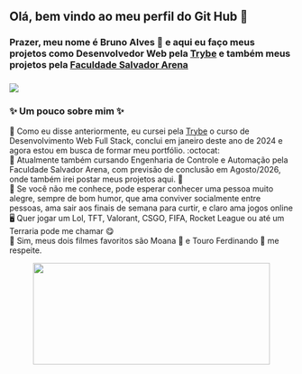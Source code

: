 ## Olá, bem vindo ao meu perfil do Git Hub :smiling_face_with_three_hearts:
### Prazer, meu nome é Bruno Alves :hugs: e aqui eu faço meus projetos como Desenvolvedor Web pela <a href="https://www.betrybe.com/" target="_blank" rel="noreferrer noopener">Trybe</a> e também meus projetos pela <a href="https://faculdadesalvadorarena.org.br/" target="_blank" rel="noreferrer noopener">Faculdade Salvador Arena</a>
### <a href="https://www.linkedin.com/in/devbrunoalves/" target="_blank" rel="noreferrer noopener"> <img src="https://img.shields.io/badge/LinkedIn-0077B5?style=for-the-badge&logo=linkedin&logoColor=white"></a>
### ✨ Um pouco sobre mim ✨ 
🔹 Como eu disse anteriormente, eu cursei pela <a href="https://www.betrybe.com/" target="_blank">Trybe</a> o curso de Desenvolvimento Web Full Stack, conclui em janeiro deste ano de 2024 e agora estou em busca de formar meu portfólio. :octocat: <br>
🔹 Atualmente também cursando Engenharia de Controle e Automação pela Faculdade Salvador Arena, com previsão de conclusão em Agosto/2026, onde também irei postar meus projetos aqui. 🤖 
<br>
🔹 Se você não me conhece, pode esperar conhecer uma pessoa muito alegre, sempre de bom humor, que ama conviver socialmente entre pessoas, ama sair aos finais de semana para curtir, e claro ama jogos online 🖥️ Quer jogar um Lol, TFT, Valorant, CSGO, FIFA, Rocket League ou até um Terraria pode me chamar 😋
<br>
🔹 Sim, meus dois filmes favoritos são Moana 🐖 e Touro Ferdinando 🐂 me respeite.
<br>

<!-- GITHUB STATUS -->
<div align="center" display= "inline">
  <img height="180em" width="420em" src="https://github-readme-stats.vercel.app/api/top-langs/?username=BruBobotis&layout=compact&langs_count=10&theme=dracula"/>

  <!-- TEMAS: dark, radical, merko, gruvbox, tokyonight, onedark, cobalt, synthwave, highcontrast, dracula -->
</div>




